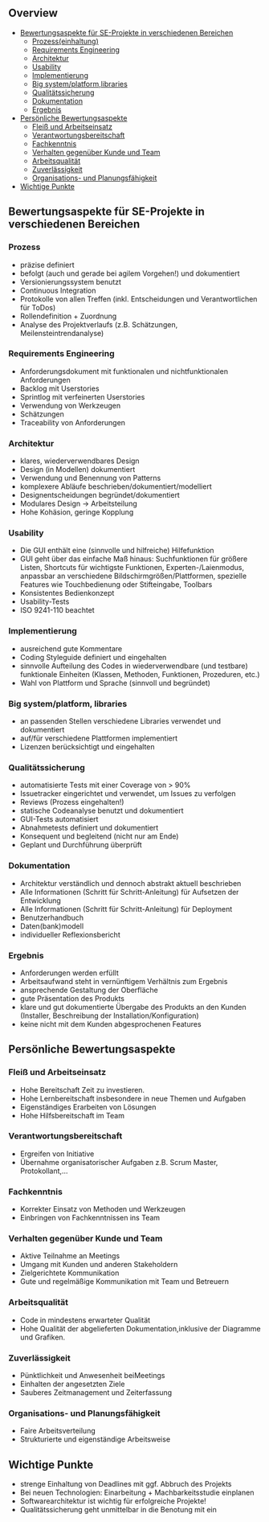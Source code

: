 ## Overview
- [Bewertungsaspekte für SE-Projekte in verschiedenen Bereichen](#bewertungsaspekte-für-SE-Projekte-in-verschiedenen-Bereiche) 
    - [Prozess(einhaltung)](#prozess)
    - [Requirements Engineering](#requirements-engineering) 
    - [Architektur](#architektur) 
    - [Usability](#usability)  
    - [Implementierung](#implementierung) 
    - [Big system/platform,libraries](#big-system/platform-libraries) 
    - [Qualitätssicherung](#qualitätssicherung) 
    - [Dokumentation](#dokumentation) 
    - [Ergebnis](#ergebnis) 
- [Persönliche Bewertungsaspekte](#persönliche-bewertungsaspekte) 
    - [Fleiß und Arbeitseinsatz](#fleiß-und-arbeitseinsatz) 
    - [Verantwortungsbereitschaft](#verantwortungsbereitschaft) 
    - [Fachkenntnis](#fachkenntnis) 
    - [Verhalten gegenüber Kunde und Team](#verhalten-gegenüber-kunde-und-team) 
    - [Arbeitsqualität](#arbeitsqualität) 
    - [Zuverlässigkeit](#zuverlässigkeit) 
    - [Organisations- und Planungsfähigkeit](#organisations-und-planungsfähigkeit) 
- [Wichtige Punkte](#wichtige-Punkte) 

## Bewertungsaspekte für SE-Projekte in verschiedenen Bereichen

### Prozess
- präzise definiert
- befolgt (auch und gerade bei agilem Vorgehen!) und
dokumentiert
- Versionierungssystem benutzt
- Continuous Integration
- Protokolle von allen Treffen (inkl. Entscheidungen
und Verantwortlichen für ToDos)
- Rollendefinition + Zuordnung
- Analyse des Projektverlaufs (z.B. Schätzungen,
Meilensteintrendanalyse)

### Requirements Engineering 
- Anforderungsdokument mit funktionalen und nichtfunktionalen Anforderungen
- Backlog mit Userstories
- Sprintlog mit verfeinerten Userstories
- Verwendung von Werkzeugen
- Schätzungen
- Traceability von Anforderungen

### Architektur
- klares, wiederverwendbares Design
- Design (in Modellen) dokumentiert
- Verwendung und Benennung von Patterns
- komplexere Abläufe
beschrieben/dokumentiert/modelliert
- Designentscheidungen begründet/dokumentiert
- Modulares Design → Arbeitsteilung
- Hohe Kohäsion, geringe Kopplung

### Usability 
- Die GUI enthält eine (sinnvolle und hilfreiche)
Hilfefunktion
- GUI geht über das einfache Maß hinaus:
Suchfunktionen für größere Listen, Shortcuts für
wichtigste Funktionen, Experten-/Laienmodus,
anpassbar an verschiedene
Bildschirmgrößen/Plattformen, spezielle Features
wie Touchbedienung oder Stifteingabe, Toolbars
- Konsistentes Bedienkonzept
- Usability-Tests
- ISO 9241-110 beachtet

### Implementierung
- ausreichend gute Kommentare
- Coding Styleguide definiert und eingehalten
- sinnvolle Aufteilung des Codes in
wiederverwendbare (und testbare) funktionale
Einheiten (Klassen, Methoden, Funktionen,
Prozeduren, etc.)
- Wahl von Plattform und Sprache (sinnvoll und
begründet)

### Big system/platform, libraries
- an passenden Stellen verschiedene Libraries
verwendet und dokumentiert
- auf/für verschiedene Plattformen implementiert
- Lizenzen berücksichtigt und eingehalten

### Qualitätssicherung
- automatisierte Tests mit einer Coverage von > 90%
- Issuetracker eingerichtet und verwendet, um Issues
zu verfolgen
- Reviews (Prozess eingehalten!)
- statische Codeanalyse benutzt und dokumentiert
- GUI-Tests automatisiert
- Abnahmetests definiert und dokumentiert
- Konsequent und begleitend (nicht nur am Ende)
- Geplant und Durchführung überprüft

### Dokumentation
- Architektur verständlich und dennoch abstrakt
aktuell beschrieben
- Alle Informationen (Schritt für Schritt-Anleitung) für
Aufsetzen der Entwicklung
- Alle Informationen (Schritt für Schritt-Anleitung) für
Deployment
- Benutzerhandbuch
- Daten(bank)modell
- individueller Reflexionsbericht

### Ergebnis
- Anforderungen werden erfüllt
- Arbeitsaufwand steht in vernünftigem Verhältnis
zum Ergebnis
- ansprechende Gestaltung der Oberfläche
- gute Präsentation des Produkts
- klare und gut dokumentierte Übergabe des Produkts
an den Kunden (Installer, Beschreibung der
Installation/Konfiguration)
- keine nicht mit dem Kunden abgesprochenen
Features

## Persönliche Bewertungsaspekte
### Fleiß und Arbeitseinsatz
- Hohe Bereitschaft Zeit zu investieren.
- Hohe Lernbereitschaft insbesondere in neue Themen und Aufgaben
- Eigenständiges Erarbeiten von Lösungen
- Hohe Hilfsbereitschaft im Team

### Verantwortungsbereitschaft
- Ergreifen von Initiative
- Übernahme organisatorischer Aufgaben z.B. Scrum Master, Protokollant,…

### Fachkenntnis
- Korrekter Einsatz von Methoden und Werkzeugen
- Einbringen von Fachkenntnissen ins Team

### Verhalten gegenüber Kunde und Team
- Aktive Teilnahme an Meetings
- Umgang mit Kunden und anderen Stakeholdern 
- Zielgerichtete Kommunikation
- Gute und regelmäßige Kommunikation mit Team und Betreuern

### Arbeitsqualität
- Code in mindestens erwarteter Qualität
- Hohe Qualität der abgelieferten Dokumentation,inklusive der Diagramme und Grafiken.

### Zuverlässigkeit
- Pünktlichkeit und Anwesenheit beiMeetings
- Einhalten der angesetzten Ziele
- Sauberes Zeitmanagement und Zeiterfassung

### Organisations- und Planungsfähigkeit
- Faire Arbeitsverteilung
- Strukturierte und eigenständige Arbeitsweise

## Wichtige Punkte
- strenge Einhaltung von Deadlines mit ggf. Abbruch des Projekts
- Bei neuen Technologien: Einarbeitung + Machbarkeitsstudie einplanen
- Softwarearchitektur ist wichtig für erfolgreiche Projekte!
- Qualitätssicherung geht unmittelbar in die Benotung mit ein